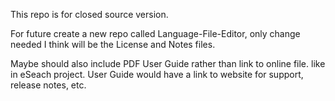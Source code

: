 This repo is for closed source version. 

For future create a new repo called Language-File-Editor, only change needed I think will be the License and Notes files. 

Maybe should also include PDF User Guide rather than link to online file. like in eSeach project. User Guide would have a link to website for support, release notes, etc.
